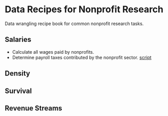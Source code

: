 # Data Recipes for Nonprofit Research

Data wrangling recipe book for common nonprofit research tasks. 




## Salaries

* Calculate all wages paid by nonprofits.
* Determine payroll taxes contributed by the nonprofit sector. [script](/code/payroll-taxes.R)

## Density


## Survival 

## Revenue Streams

